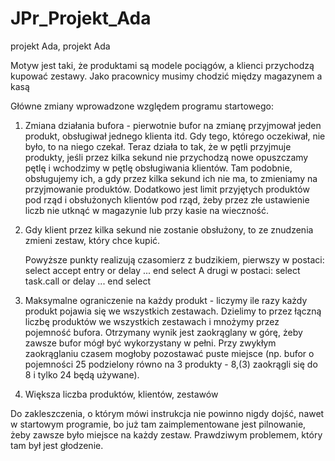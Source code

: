 # JPr_Projekt_Ada
projekt Ada, projekt Ada

Motyw jest taki, że produktami są modele pociągów, a klienci przychodzą kupować zestawy. Jako pracownicy musimy chodzić między magazynem a kasą

Główne zmiany wprowadzone względem programu startowego:
1. Zmiana działania bufora - pierwotnie bufor na zmianę przyjmował jeden produkt, obsługiwał jednego klienta itd. Gdy tego, którego oczekiwał, nie było, to na niego czekał.
   Teraz działa to tak, że w pętli przyjmuje produkty, jeśli przez kilka sekund nie przychodzą nowe opuszczamy pętlę i wchodzimy w pętlę obsługiwania klientów. Tam podobnie, obsługujemy ich, a    gdy przez kilka sekund ich nie ma, to zmieniamy na przyjmowanie produktów.
   Dodatkowo jest limit przyjętych produktów pod rząd i obsłużonych klientów pod rząd, żeby przez złe ustawienie liczb nie utknąć w magazynie lub przy kasie na wieczność.
2. Gdy klient przez kilka sekund nie zostanie obsłużony, to ze znudzenia zmieni zestaw, który chce kupić.

   Powyższe punkty realizują czasomierz z budzikiem, pierwszy w postaci:
       select
         accept entry
       or
         delay
         ...
       end select
   A drugi w postaci:
       select
         task.call
       or
         delay
         ...
       end select

3. Maksymalne ograniczenie na każdy produkt - liczymy ile razy każdy produkt pojawia się we wszystkich zestawach. Dzielimy to przez łączną liczbę produktów we wszystkich zestawach i mnożymy przez pojemność bufora. Otrzymany wynik jest zaokrąglany w górę, żeby zawsze bufor mógł być wykorzystany w pełni. Przy zwykłym zaokrąglaniu czasem mogłoby pozostawać puste miejsce (np. bufor o pojemności 25 podzielony równo na 3 produkty - 8,(3) zaokrągli się do 8 i tylko 24 będą używane).
4. Większa liczba produktów, klientów, zestawów

Do zakleszczenia, o którym mówi instrukcja nie powinno nigdy dojść, nawet w startowym programie, bo już tam zaimplementowane jest pilnowanie, żeby zawsze było miejsce na każdy zestaw. Prawdziwym problemem, który tam był jest głodzenie.
